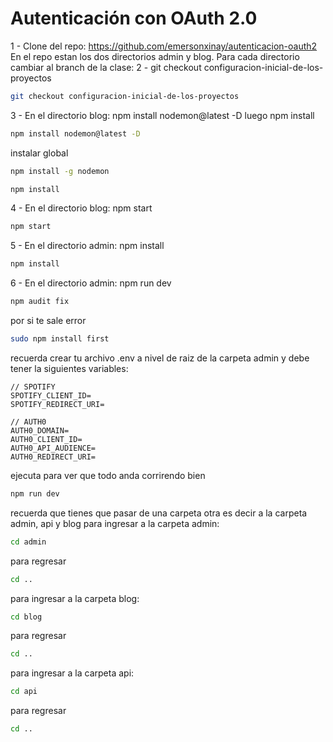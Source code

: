 # Autenticación con OAuth 2.0

1 - Clone del repo: https://github.com/emersonxinay/autenticacion-oauth2
En el repo estan los dos directorios admin y blog. Para cada directorio cambiar al branch de la clase:
2 - git checkout configuracion-inicial-de-los-proyectos
```bash
git checkout configuracion-inicial-de-los-proyectos
```

3 - En el directorio blog: npm install nodemon@latest -D luego npm install
```bash
npm install nodemon@latest -D 
```
instalar global
```bash
npm install -g nodemon
```
```bash
npm install
````

4 - En el directorio blog: npm start
```bash
npm start
```
5 - En el directorio admin: npm install
```bash
npm install
````

6 - En el directorio admin: npm run dev
```bash
npm audit fix
```
por si te sale error 
```bash
sudo npm install first
```
recuerda crear tu archivo .env a nivel de raiz de la carpeta admin y debe tener la siguientes variables: 
```.env 
// SPOTIFY
SPOTIFY_CLIENT_ID=
SPOTIFY_REDIRECT_URI=

// AUTH0
AUTH0_DOMAIN=
AUTH0_CLIENT_ID=
AUTH0_API_AUDIENCE=
AUTH0_REDIRECT_URI=
```
ejecuta para ver que todo anda corrirendo bien
```bash
npm run dev
```


recuerda que tienes que pasar de una carpeta otra es decir a la carpeta admin, api y blog
para ingresar a la carpeta admin:
```bash
cd admin
```
para regresar
```bash
cd ..
````
para ingresar a la carpeta blog:
```bash
cd blog
```
para regresar
```bash
cd ..
````
para ingresar a la carpeta api:
```bash
cd api
```
para regresar
```bash
cd ..
````

